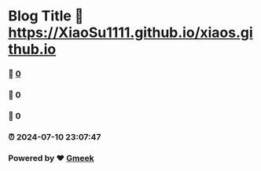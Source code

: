 # Blog Title :link: https://XiaoSu1111.github.io/xiaos.github.io 
### :page_facing_up: [0](https://XiaoSu1111.github.io/xiaos.github.io/tag.html) 
### :speech_balloon: 0 
### :hibiscus: 0 
### :alarm_clock: 2024-07-10 23:07:47 
### Powered by :heart: [Gmeek](https://github.com/Meekdai/Gmeek)
